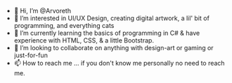 - 👋 Hi, I’m @Arvoreth
- 👀 I’m interested in UI/UX Design, creating digital artwork, a lil' bit of programming, and everything cats
- 🌱 I’m currently learning the basics of programming in C# & have experience with HTML, CSS, & a little Bootstrap. 
- 💞️ I’m looking to collaborate on anything with design-art or gaming or just-for-fun
- 📫 How to reach me ... if you don't know me personally no need to reach me.

<!---
Arvoreth/Arvoreth is a ✨ special ✨ repository because its `README.md` (this file) appears on your GitHub profile.
You can click the Preview link to take a look at your changes.
--->
